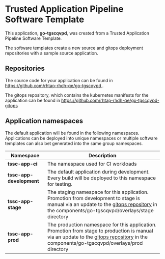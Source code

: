 # Trusted Application Pipeline Software Template

This application, **go-tgscqvpd**, was created from a Trusted Application Pipeline Software Template.

The software templates create a new source and gitops deployment repositories with a sample source application. 

## Repositories

The source code for your application can be found in [https://github.com/rhtap-rhdh-qe/go-tgscqvpd ](https://github.com/rhtap-rhdh-qe/go-tgscqvpd ).
 
The gitops repository, which contains the kubernetes manifests for the application can be found in 
[https://github.com/rhtap-rhdh-qe/go-tgscqvpd-gitops ](https://github.com/rhtap-rhdh-qe/go-tgscqvpd-gitops ) 

## Application namespaces 

The default application will be found in the following namespaces. Applications can be deployed into unique namespaces or multiple software templates can also bet generated into the same group namespaces.  

|  Namespace   |  Description   |  
| -------- | -------- |
| **tssc-app-ci** | The namespace used for CI workloads |
| **tssc-app-development** | The default application during development. Every build will be deployed to this namespace for testing. |
| **tssc-app-stage** | The staging namespace for this application. Promotion from development to stage is manual via an update to the [gitops repository](https://github.com/rhtap-rhdh-qe/go-tgscqvpd-gitops ) in the components/go-tgscqvpd/overlays/stage directory |
| **tssc-app-prod** | The production namespace for this application. Promotion from stage to production is manual via an update to the [gitops repository](https://github.com/rhtap-rhdh-qe/go-tgscqvpd-gitops ) in the components/go-tgscqvpd/overlays/prod directory |